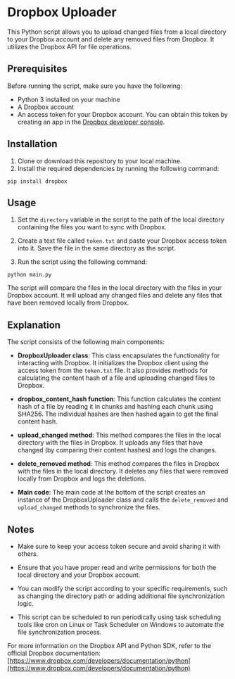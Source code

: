 # Dropbox Uploader

This Python script allows you to upload changed files from a local directory to your Dropbox account and delete any removed files from Dropbox. It utilizes the Dropbox API for file operations.

## Prerequisites

Before running the script, make sure you have the following:

- Python 3 installed on your machine
- A Dropbox account
- An access token for your Dropbox account. You can obtain this token by creating an app in the [Dropbox developer console](https://www.dropbox.com/developers/apps).

## Installation

1. Clone or download this repository to your local machine.
2. Install the required dependencies by running the following command:
```
pip install dropbox
```

## Usage

1. Set the `directory` variable in the script to the path of the local directory containing the files you want to sync with Dropbox.

2. Create a text file called `token.txt` and paste your Dropbox access token into it. Save the file in the same directory as the script.

3. Run the script using the following command:
```
python main.py
```

The script will compare the files in the local directory with the files in your Dropbox account. It will upload any changed files and delete any files that have been removed locally from Dropbox.

## Explanation

The script consists of the following main components:

- **DropboxUploader class**: This class encapsulates the functionality for interacting with Dropbox. It initializes the Dropbox client using the access token from the `token.txt` file. It also provides methods for calculating the content hash of a file and uploading changed files to Dropbox.

- **dropbox_content_hash function**: This function calculates the content hash of a file by reading it in chunks and hashing each chunk using SHA256. The individual hashes are then hashed again to get the final content hash.

- **upload_changed method**: This method compares the files in the local directory with the files in Dropbox. It uploads any files that have changed (by comparing their content hashes) and logs the changes.

- **delete_removed method**: This method compares the files in Dropbox with the files in the local directory. It deletes any files that were removed locally from Dropbox and logs the deletions.

- **Main code**: The main code at the bottom of the script creates an instance of the DropboxUploader class and calls the `delete_removed` and `upload_changed` methods to synchronize the files.

## Notes

- Make sure to keep your access token secure and avoid sharing it with others.

- Ensure that you have proper read and write permissions for both the local directory and your Dropbox account.

- You can modify the script according to your specific requirements, such as changing the directory path or adding additional file synchronization logic.

- This script can be scheduled to run periodically using task scheduling tools like cron on Linux or Task Scheduler on Windows to automate the file synchronization process.

For more information on the Dropbox API and Python SDK, refer to the official Dropbox documentation: [https://www.dropbox.com/developers/documentation/python](https://www.dropbox.com/developers/documentation/python)